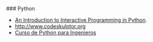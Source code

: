 ### Python
* [An Introduction to Interactive Programming in Python](https://class.coursera.org/interactivepython-004/).
* http://www.codeskulptor.org
* [Curso de Python para Ingenieros](http://cacheme.org/curso-online-python-cientifico-ingenieros/)
